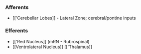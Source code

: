 ### Afferents
- [['Cerebellar Lobes]] - Lateral Zone; cerebral/pontine inputs
### Efferents
- [['Red Nucleus]] (mRN - Rubrospinal)
- [[Ventrolateral Nucleus]] [['Thalamus]]